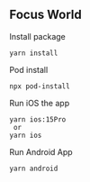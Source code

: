 ## Focus World

Install package

```
yarn install
```

Pod install

```
npx pod-install
```

Run iOS the app

```
yarn ios:15Pro
 or
yarn ios
```

Run Android App

```
yarn android
```
